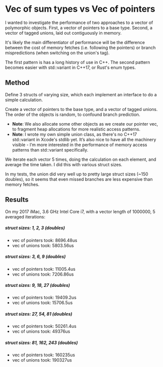 # Vec of sum types vs Vec of pointers

I wanted to investigate the performance of two approaches to a vector of polymorphic objects. First, a vector of pointers to a base type. Second, a vector of tagged unions, laid out contiguously in memory. 

It's likely the main differentiator of performance will be the difference between the cost of memory fetches (i.e. following the pointers) or branch mispredictions (when switching on the union's tag).

The first pattern is has a long history of use in C++. The second pattern becomes easier with std::variant in C++17, or Rust's enum types.

Method
---------
Define 3 structs of varying size, which each implement an interface to do a simple calculation.

Create a vector of pointers to the base type, and a vector of tagged unions. The order of the objects is random, to confound branch prediction.

- **Note**: We also allocate some other objects as we create our pointer vec, to fragment heap allocations for more realistic access patterns.
- **Note**: I wrote my own simple union class, as there's no C++17 std::variant in Xcode's stdlib yet. It’s also nice to have all the machinery visible - I’m more interested in the performance of memory access patterns than std::variant specifically.

We iterate each vector 5 times, doing the calculation on each element, and average the time taken. I did this with various struct sizes.

In my tests, the union did very well up to pretty large struct sizes (~150 doubles), so it seems that even missed branches are less expensive than memory fetches.

Results
-----------
On my 2017 iMac, 3.6 GHz Intel Core i7, with a vector length of 1000000, 5 averaged iterations:

##### struct sizes: 1, 2, 3 (doubles)
- vec of pointers took: 8696.48us 
- vec of unions took: 5803.56us 


##### struct sizes: 3, 6, 9 (doubles)
- vec of pointers took: 11005.4us 
- vec of unions took: 7206.86us


##### struct sizes: 9, 18, 27 (doubles)
- vec of pointers took: 19409.2us 
- vec of unions took: 15706.5us


##### struct sizes: 27, 54, 81 (doubles)
- vec of pointers took: 50261.4us 
- vec of unions took: 49376us 


##### struct sizes: 81, 162, 243 (doubles)
- vec of pointers took: 160235us 
- vec of unions took: 190327us